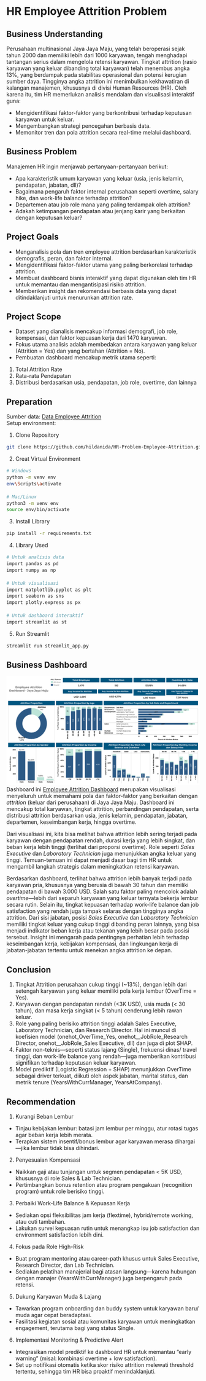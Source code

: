 # HR Employee Attrition Problem

## Business Understanding
Perusahaan multinasional Jaya Jaya Maju, yang telah beroperasi sejak tahun 2000 dan memiliki lebih dari 1000 karyawan, tengah menghadapi tantangan serius dalam mengelola retensi karyawan. Tingkat attrition (rasio karyawan yang keluar dibanding total karyawan) telah menembus angka 13%, yang berdampak pada stabilitas operasional dan potensi kerugian sumber daya. Tingginya angka attrition ini menimbulkan kekhawatiran di kalangan manajemen, khususnya di divisi Human Resources (HR). Oleh karena itu, tim HR memerlukan analisis mendalam dan visualisasi interaktif guna:
- Mengidentifikasi faktor-faktor yang berkontribusi terhadap keputusan karyawan untuk keluar.
- Mengembangkan strategi pencegahan berbasis data.
- Memonitor tren dan pola attrition secara real-time melalui dashboard.

## Business Problem
Manajemen HR ingin menjawab pertanyaan-pertanyaan berikut:
- Apa karakteristik umum karyawan yang keluar (usia, jenis kelamin, pendapatan, jabatan, dll)?
- Bagaimana pengaruh faktor internal perusahaan seperti overtime, salary hike, dan work-life balance terhadap attrition?
- Departemen atau job role mana yang paling terdampak oleh attrition?
- Adakah ketimpangan pendapatan atau jenjang karir yang berkaitan dengan keputusan keluar?

## Project Goals
- Menganalisis pola dan tren employee attrition berdasarkan karakteristik demografis, peran, dan faktor internal.
- Mengidentifikasi faktor-faktor utama yang paling berkorelasi terhadap attrition.
- Membuat dashboard bisnis interaktif yang dapat digunakan oleh tim HR untuk memantau dan mengantisipasi risiko attrition.
- Memberikan insight dan rekomendasi berbasis data yang dapat ditindaklanjuti untuk menurunkan attrition rate.

## Project Scope
- Dataset yang dianalisis mencakup informasi demografi, job role, kompensasi, dan faktor kepuasan kerja dari 1470 karyawan.
- Fokus utama analisis adalah membedakan antara karyawan yang keluar (Attrition = Yes) dan yang bertahan (Attrition = No).
- Pembuatan dashboard mencakup metrik utama seperti:
1. Total Attrition Rate
2. Rata-rata Pendapatan
3. Distribusi berdasarkan usia, pendapatan, job role, overtime, dan lainnya

## Preparation
Sumber data: [Data Employee Attrition](https://github.com/dicodingacademy/dicoding_dataset/tree/main/employee)<br>
Setup environment:
1. Clone Repository
```bash
git clone https://github.com/hildanida/HR-Problem-Employee-Attrition.git
```
2. Creat Virtual Environment
```bash
# Windows
python -m venv env
env\Scripts\activate

# Mac/Linux
python3 -m venv env
source env/bin/activate
```
3. Install Library
```bash
pip install -r requirements.txt
```
4. Library Used
```bash
# Untuk analisis data
import pandas as pd
import numpy as np

# Untuk visualisasi
import matplotlib.pyplot as plt
import seaborn as sns
import plotly.express as px

# Untuk dashboard interaktif
import streamlit as st
```
5. Run Streamlit
```bash
streamlit run streamlit_app.py
```

## Business Dashboard
![Dashboard Attrition](employee-attrition-dashboard.png)
Dashboard ini [Employee Attrition Dashboard](https://public.tableau.com/views/employee-attrition/Dashboard1?:language=en-US&:sid=&:redirect=auth&:display_count=n&:origin=viz_share_link) merupakan visualisasi menyeluruh untuk memahami pola dan faktor-faktor yang berkaitan dengan *attrition* (keluar dari perusahaan) di Jaya Jaya Maju. Dashboard ini mencakup total karyawan, tingkat attrition, perbandingan pendapatan, serta distribusi attrition berdasarkan usia, jenis kelamin, pendapatan, jabatan, departemen, keseimbangan kerja, hingga overtime.

Dari visualisasi ini, kita bisa melihat bahwa attrition lebih sering terjadi pada karyawan dengan pendapatan rendah, durasi kerja yang lebih singkat, dan beban kerja lebih tinggi (terlihat dari proporsi overtime). Role seperti *Sales Executive* dan *Laboratory Technician* juga menunjukkan angka keluar yang tinggi. Temuan-temuan ini dapat menjadi dasar bagi tim HR untuk mengambil langkah strategis dalam meningkatkan retensi karyawan.

Berdasarkan dashboard, terlihat bahwa attrition lebih banyak terjadi pada karyawan pria, khususnya yang berusia di bawah 30 tahun dan memiliki pendapatan di bawah 3.000 USD. Salah satu faktor paling mencolok adalah *overtime*—lebih dari separuh karyawan yang keluar ternyata bekerja lembur secara rutin. Selain itu, tingkat kepuasan terhadap work-life balance dan job satisfaction yang rendah juga tampak selaras dengan tingginya angka attrition. Dari sisi jabatan, posisi *Sales Executive* dan *Laboratory Technician* memiliki tingkat keluar yang cukup tinggi dibanding peran lainnya, yang bisa menjadi indikator beban kerja atau tekanan yang lebih besar pada posisi tersebut. Insight ini mengarah pada pentingnya perhatian lebih terhadap keseimbangan kerja, kebijakan kompensasi, dan lingkungan kerja di jabatan-jabatan tertentu untuk menekan angka attrition ke depan.

## Conclusion
1. Tingkat Attrition perusahaan cukup tinggi (~13%), dengan lebih dari setengah karyawan yang keluar memiliki pola kerja lembur (OverTime = Yes).
2. Karyawan dengan pendapatan rendah (<3K USD), usia muda (< 30 tahun), dan masa kerja singkat (< 5 tahun) cenderung lebih rawan keluar.
3. Role yang paling berisiko attrition tinggi adalah Sales Executive, Laboratory Technician, dan Research Director. Hal ini muncul di koefisien model (onehot_OverTime_Yes, onehot__JobRole_Research Director, onehot__JobRole_Sales Executive, dll) dan juga di plot SHAP.
4. Faktor non-teknis—seperti status lajang (Single), frekuensi dinas/ travel tinggi, dan work-life balance yang rendah—juga memberikan kontribusi signifikan terhadap keputusan keluar karyawan.
5. Model prediktif (Logistic Regression + SHAP) menunjukkan OverTime sebagai driver terkuat, diikuti oleh aspek jabatan, marital status, dan metrik tenure (YearsWithCurrManager, YearsAtCompany).

## Recommendation
1. Kurangi Beban Lembur
- Tinjau kebijakan lembur: batasi jam lembur per minggu, atur rotasi tugas agar beban kerja lebih merata.
- Terapkan sistem insentif/bonus lembur agar karyawan merasa dihargai—jika lembur tidak bisa dihindari.
2. Penyesuaian Kompensasi
- Naikkan gaji atau tunjangan untuk segmen pendapatan < 5K USD, khususnya di role Sales & Lab Technician.
- Pertimbangkan bonus retention atau program pengakuan (recognition program) untuk role berisiko tinggi.
3. Perbaiki Work-Life Balance & Kepuasan Kerja
- Sediakan opsi fleksibilitas jam kerja (flextime), hybrid/remote working, atau cuti tambahan.
- Lakukan survei kepuasan rutin untuk menangkap isu job satisfaction dan environment satisfaction lebih dini.
4. Fokus pada Role High-Risk
- Buat program mentoring atau career-path khusus untuk Sales Executive, Research Director, dan Lab Technician.
- Sediakan pelatihan manajerial bagi atasan langsung—karena hubungan dengan manajer (YearsWithCurrManager) juga berpengaruh pada retensi.
5. Dukung Karyawan Muda & Lajang
- Tawarkan program onboarding dan buddy system untuk karyawan baru/ muda agar cepat beradaptasi.
- Fasilitasi kegiatan sosial atau komunitas karyawan untuk meningkatkan engagement, terutama bagi yang status Single.
6. Implementasi Monitoring & Predictive Alert
- Integrasikan model prediktif ke dashboard HR untuk memantau “early warning” (misal: kombinasi overtime + low satisfaction).
- Set up notifikasi otomatis ketika skor risiko attrition melewati threshold tertentu, sehingga tim HR bisa proaktif menindaklanjuti.
